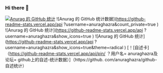 ### Hi there 👋   




[![Anurag 的 GitHub 统计](https://github-readme-stats.vercel.app/api?username=KatzkeQingmu)](https://github.com/anuraghazra/github-readme-stats)
![Anurag 的 GitHub 统计数据](https://github-readme-stats.vercel.app/api ?username=anuraghazra&count_private=true )
![Anurag 的 GitHub 统计](https://github-readme-stats.vercel.app/api ?username=anuraghazra&show_icons=true )
![Anurag 的 GitHub 统计](https://github-readme-stats.vercel.app/api ?username=anuraghazra&show_icons=true&theme=radical )
[！[自述卡]（https://github-readme-stats.vercel.app/api/pin/ ？用户名= anuraghazra及论坛= github上的自述-统计数据）]（https://github. com/anuraghazra/github-自述统计）
<!--
**KatzkeQingmu/KatzkeQingmu** is a ✨ _special_ ✨ repository because its `README.md` (this file) appears on your GitHub profile.

Here are some ideas to get you started:

- 🔭 I’m currently working on ...
- 🌱 I’m currently learning ...
- 👯 I’m looking to collaborate on ...
- 🤔 I’m looking for help with ...
- 💬 Ask me about ...
- 📫 How to reach me: ...
- 😄 Pronouns: ...
- ⚡ Fun fact: ...
-->
